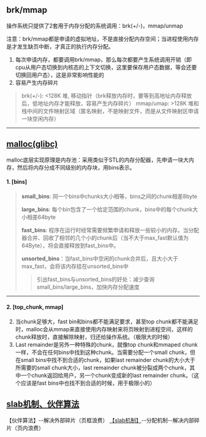 ## brk/mmap

操作系统只提供了2套用于内存分配的系统调用：brk(+/-)，mmap/unmap

注意：brk/mmap都是申请的虚拟地址，不是直接分配内存空间；当进程使用内存是才发生缺页中断，才真正的执行内存分配。

1. 每次申请内存，都要调用brk/mmap，那么每次都要产生系统调用开销（即cpu从用户态切换到内核态的上下文切换，这里要保存用户态数据，等会还要切换回用户态），这是非常影响性能的
2. 容易产生内存碎片

> brk(+/-): <128K  堆, 移动指针（brk释放内存时，要等到高地址内存释放后，低地址内存才能释放，容易产生内存碎片）
> mmap/umap: >128K 堆和栈中间的文件映射区域（匿名映射，不是映射文件，而是从文件映射区申请一块空闲内存）

---

## [malloc(glibc)](https://zhuanlan.zhihu.com/p/57863097)

​        malloc底层实现原理是内存池：采用类似于STL的内存分配器，先申请一块大内存，然后将内存分成不同级别的内存块，用bins表示。

#### 1. [bins]

> **small_bins**: 同一个bins中chunks大小相等，bins之间的chunk相差8byte
>
> **large_bins**: 每个bin包含了一个给定范围的chunk，bins中的每个chunk大小相差64byte
>
> **fast_bins**: 程序在运行时经常需要频繁申请和释放一些较小的内存。当分配器合并、回收了相邻的几个小的chunk后（当不大于max_fast默认值为64Byte），将会直接释放到fast_bins中。
>
> **unsorted_bins**：当fast_bins中空闲的chunk合并后，且大小大于max_fast，会将该内存挂在unsorted_bins中
>
> > 引出fast_bins与unsorted_bins的好处：减少查询small_bins/large_bins，加快内存分配速度

---

#### 2. [top_chunk, mmap]

2. 当chunk足够大，fast bin和bins都不能满足要求，甚至top chunk都不能满足时，malloc会从mmap来直接使用内存映射来将页映射到进程空间，这样的chunk释放时，直接解除映射，归还给操作系统。（极限大的时候）
3. Last remainder是另外一种特殊的chunk，就像top chunk和mmaped chunk一样，不会在任何bins中找到这种chunk。当需要分配一个small chunk，但在small bins中找不到合适的chunk，如果last remainder chunk的大小大于所需要的small chunk大小，last remainder chunk被分裂成两个chunk，其中一个chunk返回给用户，另一个chunk变成新的last remainder chunk。（这个应该是fast bins中也找不到合适的时候，用于极限小的）




## [slab机制、伙伴算法](https://www.cnblogs.com/wangzahngjun/p/4977425.html)
【伙伴算法】--解决外部碎片（页框浪费）
[【slab机制】](https://www.cnblogs.com/libertylife/p/9577249.html)--分配机制--解决内部碎片（页内浪费）
